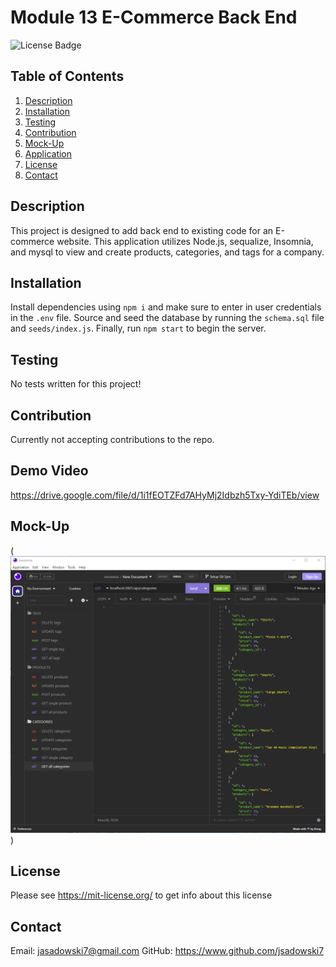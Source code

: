 # Module 13 E-Commerce Back End
![License Badge](https://shields.io/badge/license-MIT-green)
## Table of Contents
1. [Description](#description)
2. [Installation](#installation)
3. [Testing](#testing)
4. [Contribution](#contribution)
5. [Mock-Up](#mock-Up)
6. [Application](#application)
7. [License](#license)
8. [Contact](#contact)

## Description
This project is designed to add back end to existing code for an E-commerce website. This application utilizes Node.js, sequalize, Insomnia, and mysql to view and create products, categories, and tags for a company.

## Installation
Install dependencies using ``` npm i ``` and make sure to enter in user credentials in the  ``` .env ``` file. Source and seed the database by running the ``` schema.sql ``` file and ``` seeds/index.js ```. Finally, run ``` npm start ``` to begin the server.

## Testing
No tests written for this project!

## Contribution
Currently not accepting contributions to the repo.

## Demo Video
https://drive.google.com/file/d/1i1fEOTZFd7AHyMj2Idbzh5Txy-YdiTEb/view

## Mock-Up
(![E-Commerce-Backend](./assets/images/ECommInsomnia1.png))

## License
Please see https://mit-license.org/ to get info about this license


## Contact
Email: jasadowski7@gmail.com
GitHub: https://www.github.com/jsadowski7